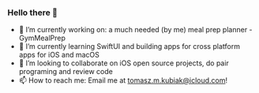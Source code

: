 ### Hello there 👋

- 🔭 I’m currently working on: a much needed (by me) meal prep planner - GymMealPrep
- 🌱 I’m currently learning SwiftUI and building apps for cross platform apps for iOS and macOS 
- 👯 I’m looking to collaborate on iOS open source projects, do pair programing and review code 
- 📫 How to reach me: Email me at tomasz.m.kubiak@icloud.com! 
